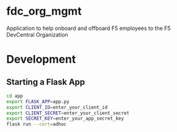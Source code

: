 # fdc_org_mgmt
Application to help onboard and offboard F5 employees to the F5 DevCentral Organization

# Development

## Starting a Flask App
```bash
cd app
export FLASK_APP=app.py
export CLIENT_ID=enter_your_client_id
export CLIENT_SECRET=enter_your_client_secret
export SECRET_KEY=enter_your_app_secret_key
flask run --cert=adhoc
```
